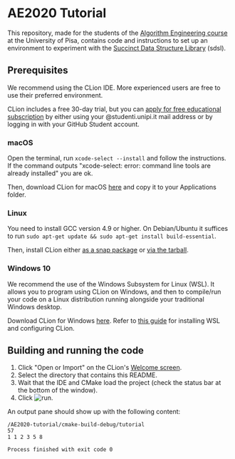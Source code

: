 # AE2020 Tutorial

This repository, made for the students of the [Algorithm Engineering course](http://didawiki.di.unipi.it/doku.php/magistraleinformaticanetworking/ae/ae2020/start) at the University of Pisa, contains code and instructions to set up an environment to experiment with the [Succinct Data Structure Library](https://github.com/simongog/sdsl-lite) (sdsl).

## Prerequisites

We recommend using the CLion IDE. More experienced users are free to use their preferred environment.

CLion includes a free 30-day trial, but you can [apply for free educational subscription](https://www.jetbrains.com/shop/eform/students) by either using your @studenti.unipi.it mail address or by logging in with your GitHub Student account.

### macOS

Open the terminal, run `xcode-select --install` and follow the instructions. If the command outputs "xcode-select: error: command line tools are already installed" you are ok.

Then, download CLion for macOS [here](https://www.jetbrains.com/clion/download/#section=mac) and copy it to your Applications folder.

### Linux

You need to install GCC version 4.9 or higher. On Debian/Ubuntu it suffices to run `sudo apt-get update && sudo apt-get install build-essential`.

Then, install CLion either [as a snap package](https://snapcraft.io/clion) or [via the tarball](https://www.jetbrains.com/help/clion/installation-guide.html#standalone).

### Windows 10

We recommend the use of the Windows Subsystem for Linux (WSL).
It allows you to program using CLion on Windows, and then to compile/run your code on a Linux distribution running alongside your traditional Windows desktop.

Download CLion for Windows [here](https://www.jetbrains.com/clion/download/#section=windows). Refer to [this guide](https://www.jetbrains.com/help/clion/how-to-use-wsl-development-environment-in-clion.html) for installing WSL and configuring CLion.

## Building and running the code

1. Click "Open or Import" on the CLion's [Welcome screen](https://www.jetbrains.com/help/clion/welcome-screen.html).
2. Select the directory that contains this README.
3. Wait that the IDE and CMake load the project (check the status bar at the bottom of the window).
4. Click ![run](https://www.jetbrains.com/help/img/idea/2020.2/icons.actions.execute.svg).

An output pane should show up with the following content:

```
/AE2020-tutorial/cmake-build-debug/tutorial
57
1 1 2 3 5 8

Process finished with exit code 0
```
